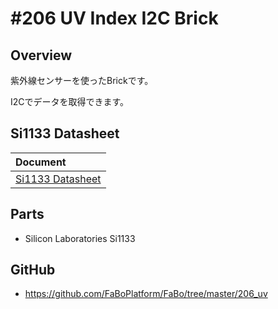 # #206 UV Index I2C Brick

[](../img/200_i2c/product/206.jpg)
<!--COLORME-->

## Overview
紫外線センサーを使ったBrickです。

I2Cでデータを取得できます。

## Si1133 Datasheet
| Document |
|:--|
| [Si1133 Datasheet](http://www.silabs.com/Support%20Documents/TechnicalDocs/Si1133.pdf) |

## Parts
- Silicon Laboratories Si1133

## GitHub
- https://github.com/FaBoPlatform/FaBo/tree/master/206_uv

